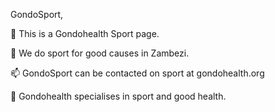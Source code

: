 GondoSport,

🔭 This is a Gondohealth Sport page.

🌱 We do sport for good causes in Zambezi.

📫 GondoSport can be contacted on sport at gondohealth.org

🌱 Gondohealth specialises in sport and good health.
